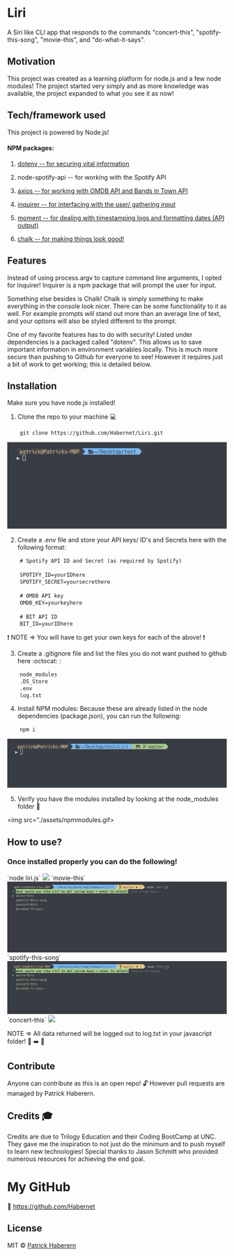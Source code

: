 # Liri
A Siri like CLI app that responds to the commands "concert-this", "spotify-this-song", "movie-this", and "do-what-it-says".

## Motivation
This project was created as a learning platform for node.js and a few node modules! The project started very simply and as more knowledge was available, the project expanded to what you see it as now!


## Tech/framework used
This project is powered by Node.js!
#### NPM packages:
1. [dotenv -- for securing vital information](https://www.npmjs.com/package/dotenv "dotenv")

2. node-spotify-api -- for working with the Spotify API

3. [axios -- for working with OMDB API and Bands in Town API](https://www.npmjs.com/package/axios "axios")

4. [inquirer -- for interfacing with the user/ gathering input](https://www.npmjs.com/package/inquirer "inquirer")


5. [moment -- for dealing with timestamping logs and formatting dates (API output)](https://www.npmjs.com/package/moment "moment")

6. [chalk -- for making things look good!](https://www.npmjs.com/package/chalk "chalk")

## Features
Instead of using process.argv to capture command line arguments, I opted for Inquirer! Inquirer is a npm package that will prompt the user for input.

Something else besides is Chalk! Chalk is simply something to make everything in the console look nicer. There can be some functionality to it as well. For example prompts will stand out more than an average line of text, and your options will also be styled different to the prompt.

One of my favorite features has to do with security! Listed under dependencies is a packaged called "dotenv". This allows us to save important information in environment variables locally. This is much more secure than pushing to Github for everyone to see! However it requires just a bit of work to get working; this is detailed below.

## Installation
Make sure you have node.js installed!
1. Clone the repo to your machine :computer:
```
    git clone https://github.com/Habernet/Liri.git
```
<img src="./assets/gitclone.gif">

2. Create a .env file and store your API keys/ ID's and Secrets here with the following format:

```
    # Spotify API ID and Secret (as required by Spotify)

    SPOTIFY_ID=yourIDhere
    SPOTIFY_SECRET=yoursecrethere

    # OMDB API key
    OMDB_KEY=yourkeyhere

    # BIT API ID
    BIT_ID=yourIDhere
```

:heavy_exclamation_mark: NOTE => You will have to get your own keys for each of the above! :heavy_exclamation_mark:


3. Create a .gitignore file and list the files you do not want pushed to github here :octocat: :

```
    node_modules
    .DS_Store
    .env
    log.txt
```

4. Install NPM modules:
    Because these are already listed in the node dependencies (package.json), you can run the following:

```
    npm i
```

<img src="./assets/npmi.gif">


5. Verify you have the modules installed by looking at the node_modules folder :open_file_folder:

<img src="./assets/npmmodules.gif>


## How to use?
<h3>Once installed properly you can do the following!</h3>
`node liri.js`
<img src="./assets/node-liri.gif">
`movie-this`
<img src="./assets/movie-this.gif">
`spotify-this-song`
<img src="./assets/spotify-this.gif">
`concert-this`
<img src="./assets/concert-this.gif">

NOTE => All data returned will be logged out to log.txt in your javascript folder! :memo: :arrow_right: :open_file_folder: 


## Contribute
Anyone can contribute as this is an open repo! :unlock: However pull requests are managed by Patrick Haberern.

## Credits :mortar_board:
Credits are due to Trilogy Education and their Coding BootCamp at UNC. They gave me the inspiration to not just do the minimum and to push myself to learn  new technologies!
Special thanks to Jason Schmitt who provided numerous resources for achieving the end goal.

# My GitHub
:link: https://github.com/Habernet

## License

MIT © [Patrick Haberern]()